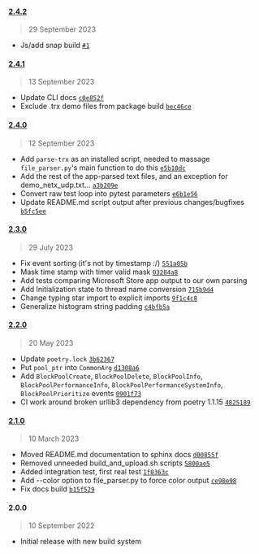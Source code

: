 #### [2.4.2](https://github.com/julianneswinoga/tracex_parser/compare/2.4.1...2.4.2)

> 29 September 2023

- Js/add snap build [`#1`](https://github.com/julianneswinoga/tracex_parser/pull/1)

#### [2.4.1](https://github.com/julianneswinoga/tracex_parser/compare/2.4.0...2.4.1)

> 13 September 2023

- Update CLI docs [`c0e852f`](https://github.com/julianneswinoga/tracex_parser/commit/c0e852f37036a97d7f4dd633db69d2d4a75f12c3)
- Exclude .trx demo files from package build [`bec46ce`](https://github.com/julianneswinoga/tracex_parser/commit/bec46cef5865a4ba7b929be84a507119e5038768)

#### [2.4.0](https://github.com/julianneswinoga/tracex_parser/compare/2.3.0...2.4.0)

> 12 September 2023

- Add `parse-trx` as an installed script, needed to massage `file_parser.py`'s main function to do this [`e5b10dc`](https://github.com/julianneswinoga/tracex_parser/commit/e5b10dc88e3b25a02fafda566132954caf37bfb0)
- Add the rest of the app-parsed text files, and an exception for demo_netx_udp.txt... [`a3b209e`](https://github.com/julianneswinoga/tracex_parser/commit/a3b209e101905a4b0acb5035baf83c736c9e29d8)
- Convert raw test loop into pytest parameters [`e6b1e56`](https://github.com/julianneswinoga/tracex_parser/commit/e6b1e5627a811325ea87fc4e2a2a45a0acbec2dd)
- Update README.md script output after previous changes/bugfixes [`b5fc5ee`](https://github.com/julianneswinoga/tracex_parser/commit/b5fc5ee37593753dcc7cd2e8221e1e3e42d68ba5)

#### [2.3.0](https://github.com/julianneswinoga/tracex_parser/compare/2.2.0...2.3.0)

> 29 July 2023

- Fix event sorting (it's not by timestamp :/) [`551a05b`](https://github.com/julianneswinoga/tracex_parser/commit/551a05b7f447498f2c455146efc8bf6e08ddce77)
- Mask time stamp with timer valid mask [`03284a8`](https://github.com/julianneswinoga/tracex_parser/commit/03284a88e5d311d54d8410a7be89ba685b5e2e94)
- Add tests comparing Microsoft Store app output to our own parsing
- Add Initialization state to thread name conversion [`715b9d4`](https://github.com/julianneswinoga/tracex_parser/commit/715b9d48640fcd3fda6adf9ba1da72f32339c5b3)
- Change typing star import to explicit imports [`9f1c4c8`](https://github.com/julianneswinoga/tracex_parser/commit/9f1c4c86aef95ce78d8dc46d837763892eba571d)
- Generalize histogram string padding [`c4bfb5a`](https://github.com/julianneswinoga/tracex_parser/commit/c4bfb5a6f83f7eb5dc716b4df6ae58a7aae66f3c)

#### [2.2.0](https://github.com/julianneswinoga/tracex_parser/compare/2.1.0...2.2.0)

> 20 May 2023

- Update `poetry.lock` [`3b62367`](https://github.com/julianneswinoga/tracex_parser/commit/3b62367fe8423a462ef4b5e0f4045dc7feaeb374)
- Put `pool_ptr` into `CommonArg` [`d1308a6`](https://github.com/julianneswinoga/tracex_parser/commit/d1308a60387292b277b270d648785a56b46987ad)
- Add `BlockPoolCreate`, `BlockPoolDelete`, `BlockPoolInfo`, `BlockPoolPerformanceInfo`, `BlockPoolPerformanceSystemInfo`, `BlockPoolPrioritize` events [`0901f73`](https://github.com/julianneswinoga/tracex_parser/commit/0901f739f5ef4c9303a72817a6b93984f08bffd2)
- CI work around broken urllib3 dependency from poetry 1.1.15 [`4825189`](https://github.com/julianneswinoga/tracex_parser/commit/482518904c82b9f0a448a7abc338759b11540952)

#### [2.1.0](https://github.com/julianneswinoga/tracex_parser/compare/2.0.0...2.1.0)

> 10 March 2023

- Moved README.md documentation to sphinx docs [`d00855f`](https://github.com/julianneswinoga/tracex_parser/commit/d00855f34a0e6ee224b0c1ab3e92b4f5081e2bf8)
- Removed unneeded build_and_upload.sh scripts [`5800ae5`](https://github.com/julianneswinoga/tracex_parser/commit/5800ae5fb1a46332f419227f1b8b2ea922a79212)
- Added integration test, first real test [`1f0363c`](https://github.com/julianneswinoga/tracex_parser/commit/1f0363c25251127e7fab159c3637e7972f76f360)
- Add --color option to file_parser.py to force color output [`ce98e98`](https://github.com/julianneswinoga/tracex_parser/commit/ce98e98c5993ec654138c76a9445e16197e799c4)
- Fix docs build [`b15f529`](https://github.com/julianneswinoga/tracex_parser/commit/b15f529fb1a8e3851dea39eca06669b1d1fddfc3)

#### 2.0.0

> 10 September 2022

- Initial release with new build system
